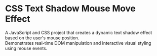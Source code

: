 # CSS Text Shadow Mouse Move Effect

A JavaScript and CSS project that creates a dynamic text shadow effect based on the user's mouse position.  
Demonstrates real-time DOM manipulation and interactive visual styling using mouse events.
